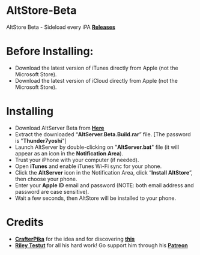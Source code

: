 # AltStore-Beta
AltStore Beta - Sideload every iPA **[Releases](https://github.com/Thunder7yoshi/AltStore-Beta/releases/)**

# Before Installing:
- Download the latest version of iTunes directly from Apple (not the Microsoft Store).
- Download the latest version of iCloud directly from Apple (not the Microsoft Store).

# Installing 
- Download AltServer Beta from **[Here](https://github.com/Thunder7yoshi/AltStore-Beta/releases/download/v1.2.2b/AltServer.Beta.Build.rar)**
- Extract the downloaded “**AltServer.Beta.Build.rar**” file. [The password is "**Thunder7yoshi**"]
- Launch AltServer by double-clicking on "**AltServer.bat**" file
  (it will appear as an icon in the **Notification Area**).
- Trust your iPhone with your computer (if needed).
- Open **iTunes** and enable iTunes Wi-Fi sync for your phone.
- Click the **AltServer** icon in the Notification Area, click “**Install AltStore**”, then choose your phone.
- Enter your **Apple ID** email and password (NOTE: both email address and password are case sensitive).
- Wait a few seconds, then AltStore will be installed to your phone.

# Credits
- **[CrafterPika](https://twitter.com/CrafterPika)** for the idea and for discovering **[this](https://github.com/CrafterPika/altstore_ipas)**
- **[Riley Testut](https://twitter.com/rileytestut)** for all his hard work! Go support him through his **[Patreon](https://www.patreon.com/rileytestut)**


